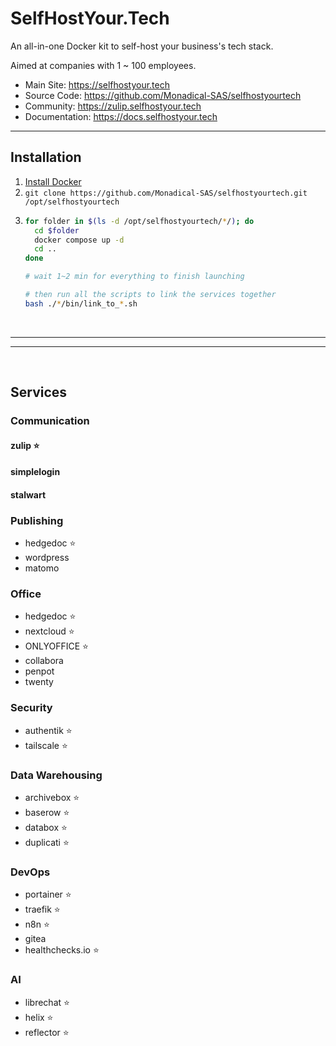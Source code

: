 # SelfHostYour.Tech

An all-in-one Docker kit to self-host your business's tech stack.

Aimed at companies with 1 ~ 100 employees.

- Main Site: https://selfhostyour.tech
- Source Code: https://github.com/Monadical-SAS/selfhostyourtech
- Community: https://zulip.selfhostyour.tech
- Documentation: https://docs.selfhostyour.tech

---

## Installation

1. [Install Docker](https://docs.docker.com/get-docker/)
2. `git clone https://github.com/Monadical-SAS/selfhostyourtech.git /opt/selfhostyourtech`
3. ```bash
   for folder in $(ls -d /opt/selfhostyourtech/*/); do
     cd $folder
     docker compose up -d
     cd ..
   done

   # wait 1~2 min for everything to finish launching

   # then run all the scripts to link the services together
   bash ./*/bin/link_to_*.sh
   ```


<br/>

---
---

<br/>

## Services

### Communication

#### zulip ⭐️

#### simplelogin

#### stalwart

### Publishing

- hedgedoc ⭐️
- wordpress
- matomo

### Office

- hedgedoc ⭐️
- nextcloud ⭐️
- ONLYOFFICE ⭐️
- collabora
- penpot
- twenty

### Security

- authentik ⭐️
- tailscale ⭐️

### Data Warehousing

- archivebox ⭐️
- baserow ⭐️
- databox ⭐️
- duplicati ⭐️

### DevOps

- portainer ⭐️
- traefik ⭐️
- n8n ⭐️
- gitea
- healthchecks.io ⭐️

### AI

- librechat ⭐️
- helix ⭐️
- reflector ⭐️
